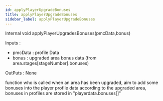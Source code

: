 ```yaml
---
id: applyPlayerUpgradeBonuses
title: applyPlayerUpgradeBonuses
sidebar_label: applyPlayerUpgradeBonuses
---
```


Internal void applyPlayerUpgradesBonuses(pmcData,bonus)

Inputs :
- pmcData : profile Data 
- bonus : upgraded area bonus data (from area.stages[stageNumber].bonuses)

OutPuts : None

function who is called when an area has been upgraded, aim to add some bonuses into the player profile data according to the upgraded area, bonuses in profiles are stored in "playerdata.bonuses[]"